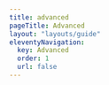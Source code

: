 ```yaml
---
title: advanced
pageTitle: Advanced
layout: "layouts/guide"
eleventyNavigation:
  key: Advanced
  order: 1
  url: false
---
```


